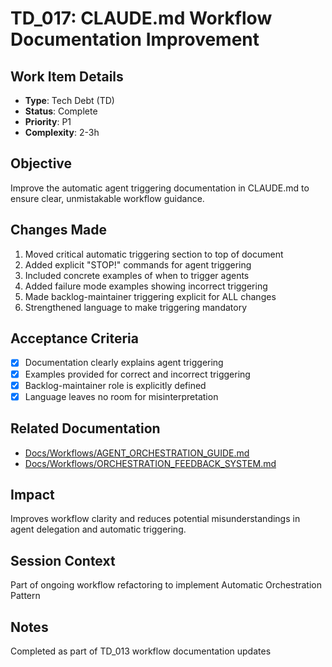 # TD_017: CLAUDE.md Workflow Documentation Improvement

## Work Item Details
- **Type**: Tech Debt (TD)
- **Status**: Complete
- **Priority**: P1
- **Complexity**: 2-3h

## Objective
Improve the automatic agent triggering documentation in CLAUDE.md to ensure clear, unmistakable workflow guidance.

## Changes Made
1. Moved critical automatic triggering section to top of document
2. Added explicit "STOP!" commands for agent triggering
3. Included concrete examples of when to trigger agents
4. Added failure mode examples showing incorrect triggering
5. Made backlog-maintainer triggering explicit for ALL changes
6. Strengthened language to make triggering mandatory

## Acceptance Criteria
- [x] Documentation clearly explains agent triggering
- [x] Examples provided for correct and incorrect triggering
- [x] Backlog-maintainer role is explicitly defined
- [x] Language leaves no room for misinterpretation

## Related Documentation
- [Docs/Workflows/AGENT_ORCHESTRATION_GUIDE.md](../Workflows/AGENT_ORCHESTRATION_GUIDE.md)
- [Docs/Workflows/ORCHESTRATION_FEEDBACK_SYSTEM.md](../Workflows/ORCHESTRATION_FEEDBACK_SYSTEM.md)

## Impact
Improves workflow clarity and reduces potential misunderstandings in agent delegation and automatic triggering.

## Session Context
Part of ongoing workflow refactoring to implement Automatic Orchestration Pattern

## Notes
Completed as part of TD_013 workflow documentation updates